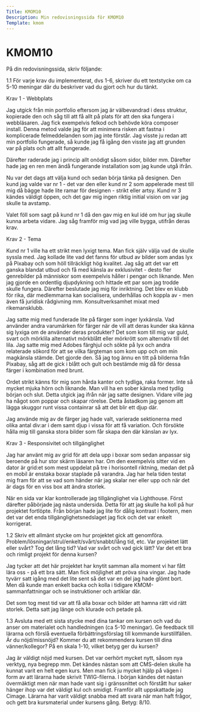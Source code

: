 ```yaml
---
Title: KMOM10
Description: Min redovisningssida för KMOM10
Template: kmom
---
```


KMOM10
==================

På din redovisningssida, skriv följande:

1.1 För varje krav du implementerat, dvs 1-6, skriver du ett textstycke om ca 5-10 meningar där du beskriver vad du gjort och hur du tänkt.

Krav 1 - Webbplats

Jag utgick från min portfolio eftersom jag är välbevandrad i dess struktur, kopierade den och såg till att få allt på plats för att den ska fungera i webbläsaren. Jag fick exempelvis felkod och behövde köra composer install. Denna metod valde jag för att minimera risken att fastna i komplicerade felmeddelanden som jag inte förstår. Jag visste ju redan att min portfolio fungerade, så kunde jag få igång den visste jag att grunden var på plats och att allt fungerade.

Därefter raderade jag i princip allt onödigt såsom sidor, bilder mm. Därefter hade jag en ren men ändå fungerande installation som jag kunde utgå ifrån. 

Nu var det dags att välja kund och sedan börja tänka på designen. Den kund jag valde var nr 1 - det var den eller kund nr 2 som appelerade mest till mig då bägge hade lite ramar för designen - strikt eller artsy. Kund nr 3 kändes  väldigt öppen, och det gav mig ingen riktig initial vision om var jag skulle ta avstamp.

Valet föll som sagt på kund nr 1 då den gav mig en kul idé om hur jag skulle kunna arbeta vidare. Jag såg framför mig vad jag ville bygga, utifrån deras krav.

Krav 2 - Tema

Kund nr 1 ville ha ett strikt men lyxigt tema. Man fick själv välja vad de skulle syssla med. Jag kollade lite vad det fanns för utbud av bilder som andas lyx på Pixabay och som höll tillräckligt hög kvalitet. Jag såg att det var ett ganska blandat utbud och få med känsla av exklusivitet - desto fler genrebilder på människor som exempelvis håller i pengar och liknande. Men jag gjorde en ordentlig djupdykning och hittade ett par som jag trodde skulle fungera. Därefter beslutade jag mig för inriktning. Det blev en klubb för rika, där medlemmarna kan socialisera, underhållas och koppla av - men även få juridisk rådgivning mm. Konsultverksamhet mixat med rikemansklubb.

Jag satte mig med funderade lite på färger som inger lyxkänsla. Vad använder andra varumärken för färger när de vill att deras kunder ska känna sig lyxiga om de använder deras produkter? Det som kom till mig var guld, svart och mörklila alternativt mörkblått eller mörkrött som alternativ till det lila. Jag satte mig med Adobes färghjul och sökte på lyx och andra relaterade sökord för att se vilka färgteman som kom upp och om min magkänsla stämde. Det gjorde den. Så jag tog ännu en titt på bilderna från Pixabay, såg att de gick i blått och gult och bestämde mig då för dessa färger i kombination med brunt.

Ordet strikt känns för mig som hårda kanter och tydliga, raka former. Inte så mycket mjuka hörn och liknande. Man vill ha en sober känsla med tydlig början och slut. Detta utgick jag ifrån när jag satte designen. Vidare ville jag ha något som poppar och skapar rörelse. Detta åstadkom jag genom att lägga skuggor runt vissa containrar så att det blir ett djup där.

Jag använde mig av de färger jag hade valt, varierade sektionerna med olika antal div:ar i dem samt djup i vissa för att få variation. Och försökte hålla mig till ganska stora bilder som får skapa den där känslan av lyx.

Krav 3 - Responsivitet och tillgänglighet

Jag har använt mig av grid för att dela upp i boxar som sedan anpassar sig beroende på hur stor skärm läsaren har. Om den exempelvis sitter vid en dator är grid:et som mest uppdelat på tre i horisontell riktning, medan det på en mobil är enstaka boxar staplade på varandra. Jag har hela tiden testat mig fram för att se vad som händer när jag skalar ner eller upp och när det är dags för en viss box att ändra storlek.

När en sida var klar kontrollerade jag tillgänglighet via Lighthouse. Först därefter påbörjade jag nästa undersida. Detta för att jag skulle ha koll på hur projektet fortlöpte. Från början hade jag lite för dålig kontrast i footern, men det var det enda tillgänglighetsnedslaget jag fick och det var enkelt korrigerat.

1.2 Skriv ett allmänt stycke om hur projektet gick att genomföra. Problem/lösningar/strul/enkelt/svårt/snabbt/lång tid, etc. Var projektet lätt eller svårt? Tog det lång tid? Vad var svårt och vad gick lätt? Var det ett bra och rimligt projekt för denna kursen?

Jag tycker att det här projektet har knytit samman alla moment vi har fått lära oss - på ett bra sätt. Man fick möjlighet att pröva sina vingar. Jag hade tyvärr satt igång med det lite sent så det var en del jag hade glömt bort. Men då kunde man enkelt backa och kolla i tidigare KMOM-sammanfattningar och se instruktioner och artiklar där.

Det som tog mest tid var att få alla boxar och bilder att hamna rätt vid rätt storlek. Detta satt jag länge och klurade och petade på.

1.3 Avsluta med ett sista stycke med dina tankar om kursen och vad du anser om materialet och handledningen (ca 5-10 meningar). Ge feedback till lärarna och förslå eventuella förbättringsförslag till kommande kurstillfällen. Är du nöjd/missnöjd? Kommer du att rekommendera kursen till dina vänner/kollegor? På en skala 1-10, vilket betyg ger du kursen?

Jag är väldigt nöjd med kursen. Det var oerhört mycket nytt, såsom nya verktyg, nya begrepp mm. Det kändes nästan som att CMS-delen skulle ha kunnat varit en helt egen kurs. Men man fick ju mycket hjälp på vägen i form av att lärarna hade skrivit TWIG-filerna. I början kändes det nästan övermäktigt men när man hade vant sig i gränssnittet och förstått hur saker hänger ihop var det väldigt kul och smidigt. Framför allt uppskattade jag Cimage. Lärarna har varit väldigt snabba med att svara när man haft frågor, och gett bra kursmaterial under kursens gång. Betyg: 8/10.